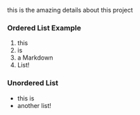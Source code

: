 this is the amazing details about this project

### Ordered List Example

1. this
2. is 
3. a Markdown 
4. List!

### Unordered List 

- this is 
- another list!
